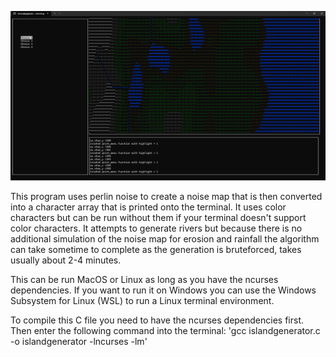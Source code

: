 ![Alt text](screenshot3.png?raw=true "Screenshot")

This program uses perlin noise to create a noise map that is then converted into a character array that is printed onto the terminal. It uses color characters but can be run without them if your terminal doesn't support color characters. It attempts to generate rivers but because there is no additional simulation of the noise map for erosion and rainfall the algorithm can take sometime to complete as the generation is bruteforced, takes usually about 2-4 minutes. 

This can be run MacOS or Linux as long as you have the ncurses dependencies. If you want to run it on Windows you can use the Windows Subsystem for Linux (WSL) to run a Linux terminal environment. 

To compile this C file you need to have the ncurses dependencies first. Then enter the following command into the terminal: 
'gcc islandgenerator.c -o islandgenerator -lncurses -lm' 

